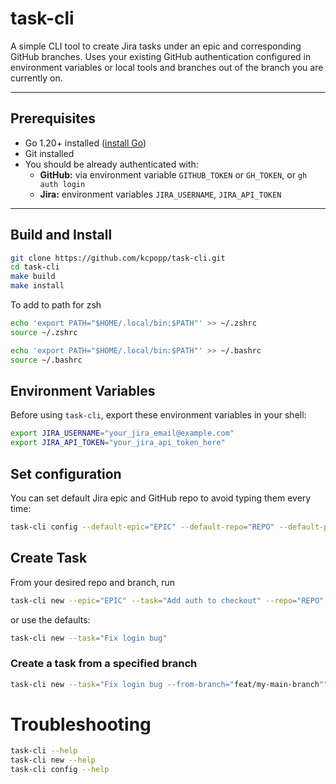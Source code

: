 # task-cli

A simple CLI tool to create Jira tasks under an epic and corresponding GitHub branches. Uses your existing GitHub authentication configured in environment variables or local tools and branches out of the branch you are currently on.

---

## Prerequisites

- Go 1.20+ installed ([install Go](https://go.dev/doc/install))
- Git installed
- You should be already authenticated with:
  - **GitHub:** via environment variable `GITHUB_TOKEN` or `GH_TOKEN`, or `gh auth login`
  - **Jira:** environment variables `JIRA_USERNAME`, `JIRA_API_TOKEN`

---

## Build and Install

```bash
git clone https://github.com/kcpopp/task-cli.git
cd task-cli
make build
make install
```

To add to path for zsh

```zsh
echo 'export PATH="$HOME/.local/bin:$PATH"' >> ~/.zshrc
source ~/.zshrc
```

```bash
echo 'export PATH="$HOME/.local/bin:$PATH"' >> ~/.bashrc
source ~/.bashrc
```

## Environment Variables

Before using `task-cli`, export these environment variables in your shell:

```bash
export JIRA_USERNAME="your_jira_email@example.com"
export JIRA_API_TOKEN="your_jira_api_token_here"
```

## Set configuration

You can set default Jira epic and GitHub repo to avoid typing them every time:

```bash
task-cli config --default-epic="EPIC" --default-repo="REPO" --default-project="PROJECT" --jira-base-url="https://yourcompany.atlassian.net"
```

## Create Task

From your desired repo and branch, run

```bash
task-cli new --epic="EPIC" --task="Add auth to checkout" --repo="REPO" --project="PROJECT"
```

or use the defaults:

```bash
task-cli new --task="Fix login bug"
```

### Create a task from a specified branch

```bash
task-cli new --task="Fix login bug --from-branch="feat/my-main-branch""
```

# Troubleshooting

```bash
task-cli --help
task-cli new --help
task-cli config --help
```
